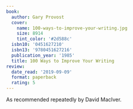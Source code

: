 ```yaml
---
book:
  author: Gary Provost
  cover:
    name: 100-ways-to-improve-your-writing.jpg
    size: 8914
    tint_color: '#2d588c'
  isbn10: '0451627210'
  isbn13: '9780451627216'
  publication_year: '1985'
  title: 100 Ways to Improve Your Writing
review:
  date_read: '2019-09-09'
  format: paperback
  rating: 5
---
```


As recommended repeatedly by David MacIver.
